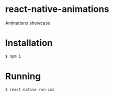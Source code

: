 # react-native-animations
Animations showcase

# Installation

```sh
$ npm i
```

# Running

```sh
$ react-native run-ios
```